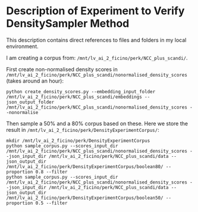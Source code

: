 # Description of Experiment to Verify DensitySampler Method
This description contains direct references to files and folders in my local environment.

I am creating a corpus from: `/mnt/lv_ai_2_ficino/perk/NCC_plus_scandi/`.

First create non-normalised density scores in `/mnt/lv_ai_2_ficino/perk/NCC_plus_scandi/nonormalised_density_scores` (takes around an hour):

```
python create_density_scores.py --embedding_input_folder /mnt/lv_ai_2_ficino/perk/NCC_plus_scandi/embeddings --json_output_folder /mnt/lv_ai_2_ficino/perk/NCC_plus_scandi/nonormalised_density_scores --nonormalise
```

Then sample a 50% and a 80% corpus based on these. Here we store the result in `/mnt/lv_ai_2_ficino/perk/DensityExperimentCorpus/`:

```
mkdir /mnt/lv_ai_2_ficino/perk/DensityExperimentCorpus
python sample_corpus.py --scores_input_dir /mnt/lv_ai_2_ficino/perk/NCC_plus_scandi/nonormalised_density_scores --json_input_dir /mnt/lv_ai_2_ficino/perk/NCC_plus_scandi/data --json_output_dir /mnt/lv_ai_2_ficino/perk/DensityExperimentCorpus/boolean80/ --proportion 0.8 --filter
python sample_corpus.py --scores_input_dir /mnt/lv_ai_2_ficino/perk/NCC_plus_scandi/nonormalised_density_scores --json_input_dir /mnt/lv_ai_2_ficino/perk/NCC_plus_scandi/data --json_output_dir /mnt/lv_ai_2_ficino/perk/DensityExperimentCorpus/boolean50/ --proportion 0.5 --filter

```
